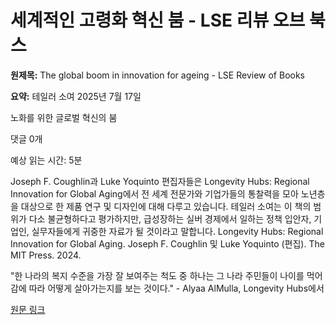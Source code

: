 # 세계적인 고령화 혁신 붐 - LSE 리뷰 오브 북스

**원제목:** The global boom in innovation for ageing - LSE Review of Books

**요약:** 테일러 소여
2025년 7월 17일

노화를 위한 글로벌 혁신의 붐


댓글 0개

예상 읽는 시간: 5분







Joseph F. Coughlin과 Luke Yoquinto 편집자들은 Longevity Hubs: Regional Innovation for Global Aging에서 전 세계 전문가와 기업가들의 통찰력을 모아 노년층을 대상으로 한 제품 연구 및 디자인에 대해 다루고 있습니다. 테일러 소여는 이 책의 범위가 다소 불균형하다고 평가하지만, 급성장하는 실버 경제에서 일하는 정책 입안자, 기업인, 실무자들에게 귀중한 자료가 될 것이라고 말합니다.
Longevity Hubs: Regional Innovation for Global Aging. Joseph F. Coughlin 및 Luke Yoquinto (편집). The MIT Press. 2024.


"한 나라의 복지 수준을 가장 잘 보여주는 척도 중 하나는 그 나라 주민들이 나이를 먹어감에 따라 어떻게 살아가는지를 보는 것이다." - Alyaa AlMulla, Longevity Hubs에서

[원문 링크](https://blogs.lse.ac.uk/lsereviewofbooks/2025/07/17/book-review-longevity-hubs-regionsal-innovation-for-global-aging-joseph-f-coughlin-luke-yoquinto/)

